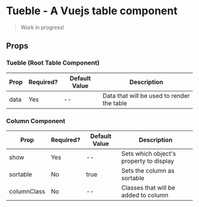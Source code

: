 # Tueble - A Vuejs table component

> Work in progress!

## Props

### Tueble (Root Table Component)

| Prop | Required? | Default Value | Description                                |
| ---- | --------- | ------------- | ------------------------------------------ |
| data | Yes       | --            | Data that will be used to render the table |

### Column Component

| Prop        | Required? | Default Value | Description                             |
| ----------- | --------- | ------------- | --------------------------------------- |
| show        | Yes       | --            | Sets which object's property to display |
| sortable    | No        | true          | Sets the column as sortable             |
| columnClass | No        | --            | Classes that will be added to column    |
